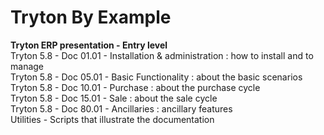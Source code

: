 # Tryton By Example
 **Tryton ERP presentation - Entry level**  
 Tryton 5.8 - Doc 01.01 - Installation & administration : how to install and to manage  
 Tryton 5.8 - Doc 05.01 - Basic Functionality : about the basic scenarios  
 Tryton 5.8 - Doc 10.01 - Purchase : about the purchase cycle  
 Tryton 5.8 - Doc 15.01 - Sale : about the sale cycle  
 Tryton 5.8 - Doc 80.01 - Ancillaries : ancillary features  
 Utilities - Scripts that illustrate the documentation
